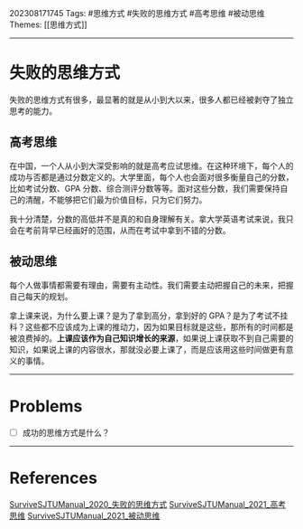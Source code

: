 202308171745
Tags: #思维方式 #失败的思维方式 #高考思维 #被动思维 
Themes: [[思维方式]]

--- 
# 失败的思维方式
失败的思维方式有很多，最显著的就是从小到大以来，很多人都已经被剥夺了独立思考的能力。

## 高考思维
在中国，一个人从小到大深受影响的就是高考应试思维。在这种环境下，每个人的成功与否都是通过分数定义的。大学里面，每个人也会面对很多衡量自己的分数，比如考试分数、GPA 分数、综合测评分数等等。面对这些分数，我们需要保持自己的清醒，不能够把它们最为价值目标，只为它们努力。

我十分清楚，分数的高低并不是真的和自身理解有关。拿大学英语考试来说，我只会在考前背早已经画好的范围，从而在考试中拿到不错的分数。

## 被动思维
每个人做事情都需要有理由，需要有主动性。我们需要主动把握自己的未来，把握自己每天的规划。

拿上课来说，为什么要上课？是为了拿到高分，拿到好的 GPA？是为了考试不挂科？这些都不应该成为上课的推动力，因为如果目标就是这些，那所有的时间都是被浪费掉的。**上课应该作为自己知识增长的来源**，如果说上课获取不到自己需要的知识，如果说上课的内容很水，那就没必要上课了，而是应该用这些时间做更有意义的事情。

---
# Problems
- [ ] 成功的思维方式是什么？

---
# References
[SurviveSJTUManual_2020_失败的思维方式](https://survivesjtu.gitbook.io/survivesjtumanual/li-zhi-pian/shi-bai-de-si-wei-fang-shi)
[SurviveSJTUManual_2021_高考思维](https://survivesjtu.gitbook.io/survivesjtumanual/li-zhi-pian/shi-bai-de-si-wei-fang-shi/gao-kao-si-wei)
[SurviveSJTUManual_2021_被动思维](https://survivesjtu.gitbook.io/survivesjtumanual/li-zhi-pian/shi-bai-de-si-wei-fang-shi/bei-dong-si-wei)